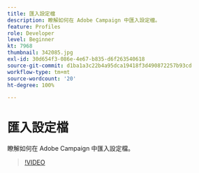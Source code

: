 ```yaml
---
title: 匯入設定檔
description: 瞭解如何在 Adobe Campaign 中匯入設定檔。
feature: Profiles
role: Developer
level: Beginner
kt: 7968
thumbnail: 342085.jpg
exl-id: 30d654f3-086e-4e67-b835-d6f263540618
source-git-commit: d1ba1a3c22b4a95dca19418f3d490872257b93cd
workflow-type: tm+mt
source-wordcount: '20'
ht-degree: 100%

---
```


# 匯入設定檔

瞭解如何在 Adobe Campaign 中匯入設定檔。

>[!VIDEO](https://video.tv.adobe.com/v/342085?quality=12&learn=on)
